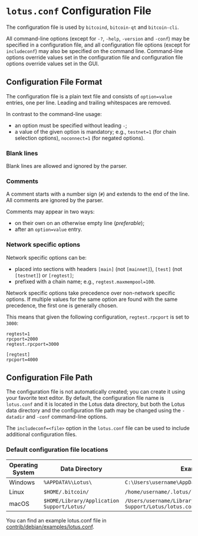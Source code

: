 # `lotus.conf` Configuration File

The configuration file is used by `bitcoind`, `bitcoin-qt` and `bitcoin-cli`.

All command-line options (except for `-?`, `-help`, `-version` and `-conf`) may be specified in a configuration file, and all configuration file options (except for `includeconf`) may also be specified on the command line. Command-line options override values set in the configuration file and configuration file options override values set in the GUI.

## Configuration File Format

The configuration file is a plain text file and consists of `option=value` entries, one per line. Leading and trailing whitespaces are removed.

In contrast to the command-line usage:
- an option must be specified without leading `-`;
- a value of the given option is mandatory; e.g., `testnet=1` (for chain selection options), `noconnect=1` (for negated options).

### Blank lines

Blank lines are allowed and ignored by the parser.

### Comments

A comment starts with a number sign (`#`) and extends to the end of the line. All comments are ignored by the parser.

Comments may appear in two ways:
- on their own on an otherwise empty line (_preferable_);
- after an `option=value` entry.

### Network specific options

Network specific options can be:
- placed into sections with headers `[main]` (not `[mainnet]`), `[test]` (not `[testnet]`) or `[regtest]`;
- prefixed with a chain name; e.g., `regtest.maxmempool=100`.

Network specific options take precedence over non-network specific options.
If multiple values for the same option are found with the same precedence, the
first one is generally chosen.

This means that given the following configuration, `regtest.rpcport` is set to `3000`:

```
regtest=1
rpcport=2000
regtest.rpcport=3000

[regtest]
rpcport=4000
```

## Configuration File Path

The configuration file is not automatically created; you can create it using your favorite text editor. By default, the configuration file name is `lotus.conf` and it is located in the Lotus data directory, but both the Lotus data directory and the configuration file path may be changed using the `-datadir` and `-conf` command-line options.

The `includeconf=<file>` option in the `lotus.conf` file can be used to include additional configuration files.

### Default configuration file locations

Operating System | Data Directory | Example Path
-- | -- | --
Windows | `%APPDATA%\Lotus\` | `C:\Users\username\AppData\Roaming\Lotus\lotus.conf`
Linux | `$HOME/.bitcoin/` | `/home/username/.lotus/lotus.conf`
macOS | `$HOME/Library/Application Support/Lotus/` | `/Users/username/Library/Application Support/Lotus/lotus.conf`

You can find an example lotus.conf file in [contrib/debian/examples/lotus.conf](../contrib/debian/examples/lotus.conf).
